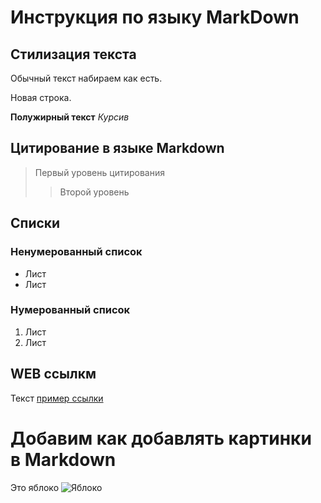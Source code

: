 # Инструкция по языку MarkDown

## Стилизация текста

Обычный текст набираем как есть.

Новая строка.

**Полужирный текст**
*Курсив*

## Цитирование в языке Markdown
> Первый уровень цитирования
>> Второй уровень

## Списки
### Ненумерованный список
* Лист
* Лист

### Нумерованный список
1. Лист
2. Лист

## WEB ссылкм
Текст [пример ссылки](http.example.com "Всплывающая подсказка")

# Добавим как добавлять картинки в Markdown
Это яблоко
![Яблоко](apple.jpg)